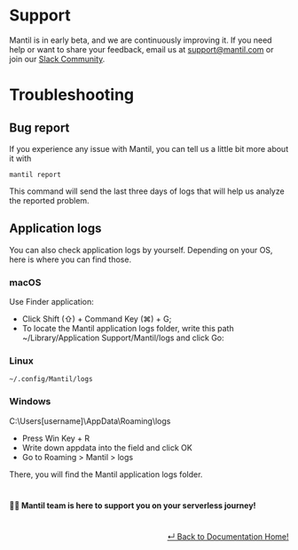 # Support

Mantil is in early beta, and we are continuously improving it. If you need help or want to share your feedback, email us at [support@mantil.com](mailto:support@mantil.com?subject=Mantil%20feedback) or join our [Slack Community](https://join.slack.com/t/mantilcommunity/shared_invite/zt-z3iy0lsn-7zD_6nqEucsgygTvHmnxAw).

# Troubleshooting

## Bug report

If you experience any issue with Mantil, you can tell us a little bit more about it with
```
mantil report
``` 
This command will send the last three days of logs that will help us analyze the reported problem. 

## Application logs

You can also check application logs by yourself. Depending on your OS, here is where you can find those. 

### macOS

Use Finder application:

* Click Shift (⇧) + Command Key (⌘) + G;
* To locate the Mantil application logs folder, write this path ~/Library/Application Support/Mantil/logs and click Go:


### Linux

```
~/.config/Mantil/logs
```


### Windows

C:\Users\[username]\AppData\Roaming\logs

* Press Win Key + R
* Write down appdata into the field and click OK
* Go to Roaming > Mantil > logs

There, you will find the Mantil application logs folder.

#
**🏋️‍♀️ Mantil team is here to support you on your serverless journey!**
#

<p align="right"> <a href="https://github.com/mantil-io/mantil/tree/master/docs#documentation">↵ Back to Documentation Home!</a></p>


